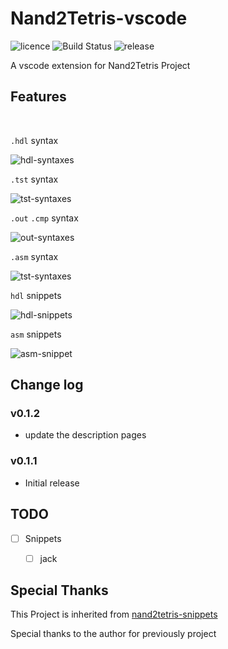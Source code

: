# Nand2Tetris-vscode
![licence](https://img.shields.io/bower/l/Mi) ![Build Status](https://api.travis-ci.org/loyio/Nand2Tetris-vscode.svg "Build Status")  ![release](https://img.shields.io/github/v/release/loyio/Nand2Tetris-vscode)

A vscode extension for Nand2Tetris Project


## Features

</br>

`.hdl` syntax

![hdl-syntaxes](https://github.com/loyio/Nand2Tetris-vscode/blob/main/images/hdl-syntaxes.png?raw=true)

`.tst` syntax

![tst-syntaxes](https://github.com/loyio/Nand2Tetris-vscode/blob/main/images/tst-syntaxes.png?raw=true)

`.out` `.cmp` syntax

![out-syntaxes](https://github.com/loyio/Nand2Tetris-vscode/blob/main/images/out-syntaxes.png?raw=true)

`.asm` syntax

![tst-syntaxes](https://github.com/loyio/Nand2Tetris-vscode/blob/main/images/asm-syntaxes.png?raw=true)



`hdl`  snippets

![hdl-snippets](https://github.com/loyio/Nand2Tetris-vscode/blob/main/images/hdl-snippet.gif?raw=true)

`asm` snippets

![asm-snippet](https://github.com/loyio/Nand2Tetris-vscode/blob/main/images/asm-snippet.gif?raw=true)


## Change log

### v0.1.2

- update the description pages

### v0.1.1

* Initial release

## TODO

* [ ] Snippets
  * [ ] jack



## Special Thanks

This Project is inherited from  [nand2tetris-snippets](https://github.com/lukeJEdwards/nand2tetris-snippets)

Special thanks to the author for previously project